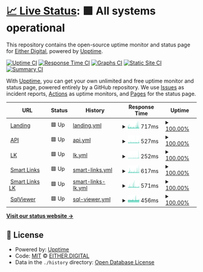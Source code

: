 # [📈 Live Status](https://status.either.digital): <!--live status--> **🟩 All systems operational**

This repository contains the open-source uptime monitor and status page for [Either Digital](https://either.digital), powered by [Upptime](https://github.com/upptime/upptime).

[![Uptime CI](https://github.com/eitherdigital/upptime/workflows/Uptime%20CI/badge.svg)](https://github.com/eitherdigital/upptime/actions?query=workflow%3A%22Uptime+CI%22)
[![Response Time CI](https://github.com/eitherdigital/upptime/workflows/Response%20Time%20CI/badge.svg)](https://github.com/eitherdigital/upptime/actions?query=workflow%3A%22Response+Time+CI%22)
[![Graphs CI](https://github.com/eitherdigital/upptime/workflows/Graphs%20CI/badge.svg)](https://github.com/eitherdigital/upptime/actions?query=workflow%3A%22Graphs+CI%22)
[![Static Site CI](https://github.com/eitherdigital/upptime/workflows/Static%20Site%20CI/badge.svg)](https://github.com/eitherdigital/upptime/actions?query=workflow%3A%22Static+Site+CI%22)
[![Summary CI](https://github.com/eitherdigital/upptime/workflows/Summary%20CI/badge.svg)](https://github.com/eitherdigital/upptime/actions?query=workflow%3A%22Summary+CI%22)

With [Upptime](https://upptime.js.org), you can get your own unlimited and free uptime monitor and status page, powered entirely by a GitHub repository. We use [Issues](https://github.com/eitherdigital/upptime/issues) as incident reports, [Actions](https://github.com/eitherdigital/upptime/actions) as uptime monitors, and [Pages](https://status.either.digital) for the status page.

<!--start: status pages-->
<!-- This summary is generated by Upptime (https://github.com/upptime/upptime) -->
<!-- Do not edit this manually, your changes will be overwritten -->
<!-- prettier-ignore -->
| URL | Status | History | Response Time | Uptime |
| --- | ------ | ------- | ------------- | ------ |
| <img alt="" src="https://favicons.githubusercontent.com/either.digital" height="13"> [Landing](https://either.digital) | 🟩 Up | [landing.yml](https://github.com/eitherdigital/upptime/commits/HEAD/history/landing.yml) | <details><summary><img alt="Response time graph" src="./graphs/landing/response-time-week.png" height="20"> 717ms</summary><br><a href="https://status.either.digital/history/landing"><img alt="Response time 593" src="https://img.shields.io/endpoint?url=https%3A%2F%2Fraw.githubusercontent.com%2Feitherdigital%2Fupptime%2FHEAD%2Fapi%2Flanding%2Fresponse-time.json"></a><br><a href="https://status.either.digital/history/landing"><img alt="24-hour response time 833" src="https://img.shields.io/endpoint?url=https%3A%2F%2Fraw.githubusercontent.com%2Feitherdigital%2Fupptime%2FHEAD%2Fapi%2Flanding%2Fresponse-time-day.json"></a><br><a href="https://status.either.digital/history/landing"><img alt="7-day response time 717" src="https://img.shields.io/endpoint?url=https%3A%2F%2Fraw.githubusercontent.com%2Feitherdigital%2Fupptime%2FHEAD%2Fapi%2Flanding%2Fresponse-time-week.json"></a><br><a href="https://status.either.digital/history/landing"><img alt="30-day response time 864" src="https://img.shields.io/endpoint?url=https%3A%2F%2Fraw.githubusercontent.com%2Feitherdigital%2Fupptime%2FHEAD%2Fapi%2Flanding%2Fresponse-time-month.json"></a><br><a href="https://status.either.digital/history/landing"><img alt="1-year response time 593" src="https://img.shields.io/endpoint?url=https%3A%2F%2Fraw.githubusercontent.com%2Feitherdigital%2Fupptime%2FHEAD%2Fapi%2Flanding%2Fresponse-time-year.json"></a></details> | <details><summary><a href="https://status.either.digital/history/landing">100.00%</a></summary><a href="https://status.either.digital/history/landing"><img alt="All-time uptime 99.98%" src="https://img.shields.io/endpoint?url=https%3A%2F%2Fraw.githubusercontent.com%2Feitherdigital%2Fupptime%2FHEAD%2Fapi%2Flanding%2Fuptime.json"></a><br><a href="https://status.either.digital/history/landing"><img alt="24-hour uptime 100.00%" src="https://img.shields.io/endpoint?url=https%3A%2F%2Fraw.githubusercontent.com%2Feitherdigital%2Fupptime%2FHEAD%2Fapi%2Flanding%2Fuptime-day.json"></a><br><a href="https://status.either.digital/history/landing"><img alt="7-day uptime 100.00%" src="https://img.shields.io/endpoint?url=https%3A%2F%2Fraw.githubusercontent.com%2Feitherdigital%2Fupptime%2FHEAD%2Fapi%2Flanding%2Fuptime-week.json"></a><br><a href="https://status.either.digital/history/landing"><img alt="30-day uptime 99.96%" src="https://img.shields.io/endpoint?url=https%3A%2F%2Fraw.githubusercontent.com%2Feitherdigital%2Fupptime%2FHEAD%2Fapi%2Flanding%2Fuptime-month.json"></a><br><a href="https://status.either.digital/history/landing"><img alt="1-year uptime 99.98%" src="https://img.shields.io/endpoint?url=https%3A%2F%2Fraw.githubusercontent.com%2Feitherdigital%2Fupptime%2FHEAD%2Fapi%2Flanding%2Fuptime-year.json"></a></details>
| <img alt="" src="https://favicons.githubusercontent.com/lk.either.digital" height="13"> [API](https://lk.either.digital/api/v1/status) | 🟩 Up | [api.yml](https://github.com/eitherdigital/upptime/commits/HEAD/history/api.yml) | <details><summary><img alt="Response time graph" src="./graphs/api/response-time-week.png" height="20"> 527ms</summary><br><a href="https://status.either.digital/history/api"><img alt="Response time 701" src="https://img.shields.io/endpoint?url=https%3A%2F%2Fraw.githubusercontent.com%2Feitherdigital%2Fupptime%2FHEAD%2Fapi%2Fapi%2Fresponse-time.json"></a><br><a href="https://status.either.digital/history/api"><img alt="24-hour response time 595" src="https://img.shields.io/endpoint?url=https%3A%2F%2Fraw.githubusercontent.com%2Feitherdigital%2Fupptime%2FHEAD%2Fapi%2Fapi%2Fresponse-time-day.json"></a><br><a href="https://status.either.digital/history/api"><img alt="7-day response time 527" src="https://img.shields.io/endpoint?url=https%3A%2F%2Fraw.githubusercontent.com%2Feitherdigital%2Fupptime%2FHEAD%2Fapi%2Fapi%2Fresponse-time-week.json"></a><br><a href="https://status.either.digital/history/api"><img alt="30-day response time 548" src="https://img.shields.io/endpoint?url=https%3A%2F%2Fraw.githubusercontent.com%2Feitherdigital%2Fupptime%2FHEAD%2Fapi%2Fapi%2Fresponse-time-month.json"></a><br><a href="https://status.either.digital/history/api"><img alt="1-year response time 701" src="https://img.shields.io/endpoint?url=https%3A%2F%2Fraw.githubusercontent.com%2Feitherdigital%2Fupptime%2FHEAD%2Fapi%2Fapi%2Fresponse-time-year.json"></a></details> | <details><summary><a href="https://status.either.digital/history/api">100.00%</a></summary><a href="https://status.either.digital/history/api"><img alt="All-time uptime 99.49%" src="https://img.shields.io/endpoint?url=https%3A%2F%2Fraw.githubusercontent.com%2Feitherdigital%2Fupptime%2FHEAD%2Fapi%2Fapi%2Fuptime.json"></a><br><a href="https://status.either.digital/history/api"><img alt="24-hour uptime 100.00%" src="https://img.shields.io/endpoint?url=https%3A%2F%2Fraw.githubusercontent.com%2Feitherdigital%2Fupptime%2FHEAD%2Fapi%2Fapi%2Fuptime-day.json"></a><br><a href="https://status.either.digital/history/api"><img alt="7-day uptime 100.00%" src="https://img.shields.io/endpoint?url=https%3A%2F%2Fraw.githubusercontent.com%2Feitherdigital%2Fupptime%2FHEAD%2Fapi%2Fapi%2Fuptime-week.json"></a><br><a href="https://status.either.digital/history/api"><img alt="30-day uptime 98.89%" src="https://img.shields.io/endpoint?url=https%3A%2F%2Fraw.githubusercontent.com%2Feitherdigital%2Fupptime%2FHEAD%2Fapi%2Fapi%2Fuptime-month.json"></a><br><a href="https://status.either.digital/history/api"><img alt="1-year uptime 99.49%" src="https://img.shields.io/endpoint?url=https%3A%2F%2Fraw.githubusercontent.com%2Feitherdigital%2Fupptime%2FHEAD%2Fapi%2Fapi%2Fuptime-year.json"></a></details>
| <img alt="" src="https://favicons.githubusercontent.com/lk.either.digital" height="13"> [LK](https://lk.either.digital) | 🟩 Up | [lk.yml](https://github.com/eitherdigital/upptime/commits/HEAD/history/lk.yml) | <details><summary><img alt="Response time graph" src="./graphs/lk/response-time-week.png" height="20"> 252ms</summary><br><a href="https://status.either.digital/history/lk"><img alt="Response time 254" src="https://img.shields.io/endpoint?url=https%3A%2F%2Fraw.githubusercontent.com%2Feitherdigital%2Fupptime%2FHEAD%2Fapi%2Flk%2Fresponse-time.json"></a><br><a href="https://status.either.digital/history/lk"><img alt="24-hour response time 417" src="https://img.shields.io/endpoint?url=https%3A%2F%2Fraw.githubusercontent.com%2Feitherdigital%2Fupptime%2FHEAD%2Fapi%2Flk%2Fresponse-time-day.json"></a><br><a href="https://status.either.digital/history/lk"><img alt="7-day response time 252" src="https://img.shields.io/endpoint?url=https%3A%2F%2Fraw.githubusercontent.com%2Feitherdigital%2Fupptime%2FHEAD%2Fapi%2Flk%2Fresponse-time-week.json"></a><br><a href="https://status.either.digital/history/lk"><img alt="30-day response time 244" src="https://img.shields.io/endpoint?url=https%3A%2F%2Fraw.githubusercontent.com%2Feitherdigital%2Fupptime%2FHEAD%2Fapi%2Flk%2Fresponse-time-month.json"></a><br><a href="https://status.either.digital/history/lk"><img alt="1-year response time 254" src="https://img.shields.io/endpoint?url=https%3A%2F%2Fraw.githubusercontent.com%2Feitherdigital%2Fupptime%2FHEAD%2Fapi%2Flk%2Fresponse-time-year.json"></a></details> | <details><summary><a href="https://status.either.digital/history/lk">100.00%</a></summary><a href="https://status.either.digital/history/lk"><img alt="All-time uptime 99.08%" src="https://img.shields.io/endpoint?url=https%3A%2F%2Fraw.githubusercontent.com%2Feitherdigital%2Fupptime%2FHEAD%2Fapi%2Flk%2Fuptime.json"></a><br><a href="https://status.either.digital/history/lk"><img alt="24-hour uptime 100.00%" src="https://img.shields.io/endpoint?url=https%3A%2F%2Fraw.githubusercontent.com%2Feitherdigital%2Fupptime%2FHEAD%2Fapi%2Flk%2Fuptime-day.json"></a><br><a href="https://status.either.digital/history/lk"><img alt="7-day uptime 100.00%" src="https://img.shields.io/endpoint?url=https%3A%2F%2Fraw.githubusercontent.com%2Feitherdigital%2Fupptime%2FHEAD%2Fapi%2Flk%2Fuptime-week.json"></a><br><a href="https://status.either.digital/history/lk"><img alt="30-day uptime 98.90%" src="https://img.shields.io/endpoint?url=https%3A%2F%2Fraw.githubusercontent.com%2Feitherdigital%2Fupptime%2FHEAD%2Fapi%2Flk%2Fuptime-month.json"></a><br><a href="https://status.either.digital/history/lk"><img alt="1-year uptime 99.08%" src="https://img.shields.io/endpoint?url=https%3A%2F%2Fraw.githubusercontent.com%2Feitherdigital%2Fupptime%2FHEAD%2Fapi%2Flk%2Fuptime-year.json"></a></details>
| <img alt="" src="https://favicons.githubusercontent.com/links.either.digital" height="13"> [Smart Links](https://links.either.digital) | 🟩 Up | [smart-links.yml](https://github.com/eitherdigital/upptime/commits/HEAD/history/smart-links.yml) | <details><summary><img alt="Response time graph" src="./graphs/smart-links/response-time-week.png" height="20"> 617ms</summary><br><a href="https://status.either.digital/history/smart-links"><img alt="Response time 576" src="https://img.shields.io/endpoint?url=https%3A%2F%2Fraw.githubusercontent.com%2Feitherdigital%2Fupptime%2FHEAD%2Fapi%2Fsmart-links%2Fresponse-time.json"></a><br><a href="https://status.either.digital/history/smart-links"><img alt="24-hour response time 686" src="https://img.shields.io/endpoint?url=https%3A%2F%2Fraw.githubusercontent.com%2Feitherdigital%2Fupptime%2FHEAD%2Fapi%2Fsmart-links%2Fresponse-time-day.json"></a><br><a href="https://status.either.digital/history/smart-links"><img alt="7-day response time 617" src="https://img.shields.io/endpoint?url=https%3A%2F%2Fraw.githubusercontent.com%2Feitherdigital%2Fupptime%2FHEAD%2Fapi%2Fsmart-links%2Fresponse-time-week.json"></a><br><a href="https://status.either.digital/history/smart-links"><img alt="30-day response time 576" src="https://img.shields.io/endpoint?url=https%3A%2F%2Fraw.githubusercontent.com%2Feitherdigital%2Fupptime%2FHEAD%2Fapi%2Fsmart-links%2Fresponse-time-month.json"></a><br><a href="https://status.either.digital/history/smart-links"><img alt="1-year response time 576" src="https://img.shields.io/endpoint?url=https%3A%2F%2Fraw.githubusercontent.com%2Feitherdigital%2Fupptime%2FHEAD%2Fapi%2Fsmart-links%2Fresponse-time-year.json"></a></details> | <details><summary><a href="https://status.either.digital/history/smart-links">100.00%</a></summary><a href="https://status.either.digital/history/smart-links"><img alt="All-time uptime 94.62%" src="https://img.shields.io/endpoint?url=https%3A%2F%2Fraw.githubusercontent.com%2Feitherdigital%2Fupptime%2FHEAD%2Fapi%2Fsmart-links%2Fuptime.json"></a><br><a href="https://status.either.digital/history/smart-links"><img alt="24-hour uptime 100.00%" src="https://img.shields.io/endpoint?url=https%3A%2F%2Fraw.githubusercontent.com%2Feitherdigital%2Fupptime%2FHEAD%2Fapi%2Fsmart-links%2Fuptime-day.json"></a><br><a href="https://status.either.digital/history/smart-links"><img alt="7-day uptime 100.00%" src="https://img.shields.io/endpoint?url=https%3A%2F%2Fraw.githubusercontent.com%2Feitherdigital%2Fupptime%2FHEAD%2Fapi%2Fsmart-links%2Fuptime-week.json"></a><br><a href="https://status.either.digital/history/smart-links"><img alt="30-day uptime 94.62%" src="https://img.shields.io/endpoint?url=https%3A%2F%2Fraw.githubusercontent.com%2Feitherdigital%2Fupptime%2FHEAD%2Fapi%2Fsmart-links%2Fuptime-month.json"></a><br><a href="https://status.either.digital/history/smart-links"><img alt="1-year uptime 94.62%" src="https://img.shields.io/endpoint?url=https%3A%2F%2Fraw.githubusercontent.com%2Feitherdigital%2Fupptime%2FHEAD%2Fapi%2Fsmart-links%2Fuptime-year.json"></a></details>
| <img alt="" src="https://favicons.githubusercontent.com/llk.either.digital" height="13"> [Smart Links LK](https://llk.either.digital) | 🟩 Up | [smart-links-lk.yml](https://github.com/eitherdigital/upptime/commits/HEAD/history/smart-links-lk.yml) | <details><summary><img alt="Response time graph" src="./graphs/smart-links-lk/response-time-week.png" height="20"> 571ms</summary><br><a href="https://status.either.digital/history/smart-links-lk"><img alt="Response time 555" src="https://img.shields.io/endpoint?url=https%3A%2F%2Fraw.githubusercontent.com%2Feitherdigital%2Fupptime%2FHEAD%2Fapi%2Fsmart-links-lk%2Fresponse-time.json"></a><br><a href="https://status.either.digital/history/smart-links-lk"><img alt="24-hour response time 520" src="https://img.shields.io/endpoint?url=https%3A%2F%2Fraw.githubusercontent.com%2Feitherdigital%2Fupptime%2FHEAD%2Fapi%2Fsmart-links-lk%2Fresponse-time-day.json"></a><br><a href="https://status.either.digital/history/smart-links-lk"><img alt="7-day response time 571" src="https://img.shields.io/endpoint?url=https%3A%2F%2Fraw.githubusercontent.com%2Feitherdigital%2Fupptime%2FHEAD%2Fapi%2Fsmart-links-lk%2Fresponse-time-week.json"></a><br><a href="https://status.either.digital/history/smart-links-lk"><img alt="30-day response time 555" src="https://img.shields.io/endpoint?url=https%3A%2F%2Fraw.githubusercontent.com%2Feitherdigital%2Fupptime%2FHEAD%2Fapi%2Fsmart-links-lk%2Fresponse-time-month.json"></a><br><a href="https://status.either.digital/history/smart-links-lk"><img alt="1-year response time 555" src="https://img.shields.io/endpoint?url=https%3A%2F%2Fraw.githubusercontent.com%2Feitherdigital%2Fupptime%2FHEAD%2Fapi%2Fsmart-links-lk%2Fresponse-time-year.json"></a></details> | <details><summary><a href="https://status.either.digital/history/smart-links-lk">100.00%</a></summary><a href="https://status.either.digital/history/smart-links-lk"><img alt="All-time uptime 94.62%" src="https://img.shields.io/endpoint?url=https%3A%2F%2Fraw.githubusercontent.com%2Feitherdigital%2Fupptime%2FHEAD%2Fapi%2Fsmart-links-lk%2Fuptime.json"></a><br><a href="https://status.either.digital/history/smart-links-lk"><img alt="24-hour uptime 100.00%" src="https://img.shields.io/endpoint?url=https%3A%2F%2Fraw.githubusercontent.com%2Feitherdigital%2Fupptime%2FHEAD%2Fapi%2Fsmart-links-lk%2Fuptime-day.json"></a><br><a href="https://status.either.digital/history/smart-links-lk"><img alt="7-day uptime 100.00%" src="https://img.shields.io/endpoint?url=https%3A%2F%2Fraw.githubusercontent.com%2Feitherdigital%2Fupptime%2FHEAD%2Fapi%2Fsmart-links-lk%2Fuptime-week.json"></a><br><a href="https://status.either.digital/history/smart-links-lk"><img alt="30-day uptime 94.62%" src="https://img.shields.io/endpoint?url=https%3A%2F%2Fraw.githubusercontent.com%2Feitherdigital%2Fupptime%2FHEAD%2Fapi%2Fsmart-links-lk%2Fuptime-month.json"></a><br><a href="https://status.either.digital/history/smart-links-lk"><img alt="1-year uptime 94.62%" src="https://img.shields.io/endpoint?url=https%3A%2F%2Fraw.githubusercontent.com%2Feitherdigital%2Fupptime%2FHEAD%2Fapi%2Fsmart-links-lk%2Fuptime-year.json"></a></details>
| <img alt="" src="https://favicons.githubusercontent.com/sql.either.digital" height="13"> [SqlViewer](https://sql.either.digital) | 🟩 Up | [sql-viewer.yml](https://github.com/eitherdigital/upptime/commits/HEAD/history/sql-viewer.yml) | <details><summary><img alt="Response time graph" src="./graphs/sql-viewer/response-time-week.png" height="20"> 456ms</summary><br><a href="https://status.either.digital/history/sql-viewer"><img alt="Response time 452" src="https://img.shields.io/endpoint?url=https%3A%2F%2Fraw.githubusercontent.com%2Feitherdigital%2Fupptime%2FHEAD%2Fapi%2Fsql-viewer%2Fresponse-time.json"></a><br><a href="https://status.either.digital/history/sql-viewer"><img alt="24-hour response time 455" src="https://img.shields.io/endpoint?url=https%3A%2F%2Fraw.githubusercontent.com%2Feitherdigital%2Fupptime%2FHEAD%2Fapi%2Fsql-viewer%2Fresponse-time-day.json"></a><br><a href="https://status.either.digital/history/sql-viewer"><img alt="7-day response time 456" src="https://img.shields.io/endpoint?url=https%3A%2F%2Fraw.githubusercontent.com%2Feitherdigital%2Fupptime%2FHEAD%2Fapi%2Fsql-viewer%2Fresponse-time-week.json"></a><br><a href="https://status.either.digital/history/sql-viewer"><img alt="30-day response time 452" src="https://img.shields.io/endpoint?url=https%3A%2F%2Fraw.githubusercontent.com%2Feitherdigital%2Fupptime%2FHEAD%2Fapi%2Fsql-viewer%2Fresponse-time-month.json"></a><br><a href="https://status.either.digital/history/sql-viewer"><img alt="1-year response time 452" src="https://img.shields.io/endpoint?url=https%3A%2F%2Fraw.githubusercontent.com%2Feitherdigital%2Fupptime%2FHEAD%2Fapi%2Fsql-viewer%2Fresponse-time-year.json"></a></details> | <details><summary><a href="https://status.either.digital/history/sql-viewer">100.00%</a></summary><a href="https://status.either.digital/history/sql-viewer"><img alt="All-time uptime 100.00%" src="https://img.shields.io/endpoint?url=https%3A%2F%2Fraw.githubusercontent.com%2Feitherdigital%2Fupptime%2FHEAD%2Fapi%2Fsql-viewer%2Fuptime.json"></a><br><a href="https://status.either.digital/history/sql-viewer"><img alt="24-hour uptime 100.00%" src="https://img.shields.io/endpoint?url=https%3A%2F%2Fraw.githubusercontent.com%2Feitherdigital%2Fupptime%2FHEAD%2Fapi%2Fsql-viewer%2Fuptime-day.json"></a><br><a href="https://status.either.digital/history/sql-viewer"><img alt="7-day uptime 100.00%" src="https://img.shields.io/endpoint?url=https%3A%2F%2Fraw.githubusercontent.com%2Feitherdigital%2Fupptime%2FHEAD%2Fapi%2Fsql-viewer%2Fuptime-week.json"></a><br><a href="https://status.either.digital/history/sql-viewer"><img alt="30-day uptime 100.00%" src="https://img.shields.io/endpoint?url=https%3A%2F%2Fraw.githubusercontent.com%2Feitherdigital%2Fupptime%2FHEAD%2Fapi%2Fsql-viewer%2Fuptime-month.json"></a><br><a href="https://status.either.digital/history/sql-viewer"><img alt="1-year uptime 100.00%" src="https://img.shields.io/endpoint?url=https%3A%2F%2Fraw.githubusercontent.com%2Feitherdigital%2Fupptime%2FHEAD%2Fapi%2Fsql-viewer%2Fuptime-year.json"></a></details>

<!--end: status pages-->

[**Visit our status website →**](https://status.either.digital)

## 📄 License

- Powered by: [Upptime](https://github.com/upptime/upptime)
- Code: [MIT](./LICENSE) © [EITHER.DIGITAL](https://either.digital)
- Data in the `./history` directory: [Open Database License](https://opendatacommons.org/licenses/odbl/1-0/)
